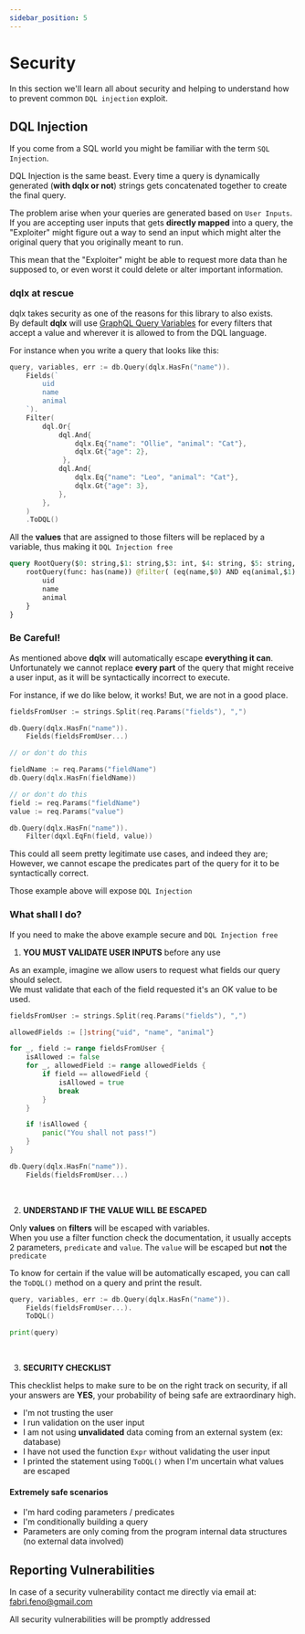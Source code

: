 ```yaml
---
sidebar_position: 5
---
```


# Security

In this section we'll learn all about security and helping to understand how to prevent common `DQL injection`
exploit.

## DQL Injection

If you come from a SQL world you might be familiar with the term `SQL Injection`.

DQL Injection is the same beast. Every time a query is dynamically generated (**with dqlx or not**) strings gets concatenated together to create the final query.

The problem arise when your queries are generated based on `User Inputs`. If you are accepting user inputs that gets **directly mapped** into a query,
the "Exploiter" might figure out a way to send an input which might alter the original query that you originally meant to run. 

This mean that the "Exploiter" might be able to request more data than he supposed to, or even worst it could delete or alter important information.


### dqlx at rescue

dqlx takes security as one of the reasons for this library to also exists. <br />
By default **dqlx** will use [GraphQL Query Variables](https://dgraph.io/docs/query-language/graphql-variables/) for every filters that accept a value and wherever it is allowed to from the DQL language.

For instance when you write a query that looks like this:

```go
query, variables, err := db.Query(dqlx.HasFn("name")).
	Fields(`
        uid
        name
        animal
    `).
    Filter(
        dql.Or{
            dql.And{
                dqlx.Eq{"name": "Ollie", "animal": "Cat"},
                dqlx.Gt{"age": 2},
             },
            dql.And{
                dqlx.Eq{"name": "Leo", "animal": "Cat"},
                dqlx.Gt{"age": 3},
            },
        },
    )
    .ToDQL()
```

All the **values** that are assigned to those filters will be replaced by a variable, thus making it `DQL Injection free`

```graphql
query RootQuery($0: string,$1: string,$3: int, $4: string, $5: string, $6: int) {
    rootQuery(func: has(name)) @filter( (eq(name,$0) AND eq(animal,$1) AND gt(age, $3)) OR (eq(name,$4) AND eq(animal,$5) AND gt(age, $6))) {
        uid
        name
        animal
    }
}
```

### Be Careful!
As mentioned above **dqlx** will automatically escape **everything it can**. <br />
Unfortunately we cannot replace **every part** of the query that might receive a user input, as it will be syntactically incorrect to execute.

For instance, if we do like below, it works! But, we are not in a good place.

```go
fieldsFromUser := strings.Split(req.Params("fields"), ",")

db.Query(dqlx.HasFn("name")).
    Fields(fieldsFromUser...)

// or don't do this

fieldName := req.Params("fieldName")
db.Query(dqlx.HasFn(fieldName))

// or don't do this
field := req.Params("fieldName")
value := req.Params("value")

db.Query(dqlx.HasFn("name")).
    Filter(dqxl.EqFn(field, value))
```

This could all seem pretty legitimate use cases, and indeed they are; 
However, we cannot escape the predicates part of the query for it to be syntactically correct. <br />

Those example above will expose `DQL Injection`

### What shall I do?

If you need to make the above example secure and `DQL Injection free` 

1. **YOU MUST VALIDATE USER INPUTS** before any use

As an example, imagine we allow users to request what fields our query should select. <br/>
We must validate that each of the field requested it's an OK value to be used.

```go
fieldsFromUser := strings.Split(req.Params("fields"), ",")

allowedFields := []string{"uid", "name", "animal"}

for _, field := range fieldsFromUser {
	isAllowed := false
	for _, allowedField := range allowedFields {
		if field == allowedField {
		    isAllowed = true
		    break
        }   
    }

    if !isAllowed {
        panic("You shall not pass!")	
    }
}

db.Query(dqlx.HasFn("name")).
    Fields(fieldsFromUser...)
```
<br /> 

2. **UNDERSTAND IF THE VALUE WILL BE ESCAPED**

Only **values** on **filters** will be escaped with variables. <br />
When you use a filter function check the documentation, it usually accepts 2 parameters, `predicate` and `value`.
The `value` will be escaped but **not** the `predicate`

To know for certain if the value will be automatically escaped,
you can call the `ToDQL()` method on a query and print the result.

```go
query, variables, err := db.Query(dqlx.HasFn("name")).
    Fields(fieldsFromUser...).
	ToDQL()

print(query)
```

<br />

3. **SECURITY CHECKLIST**

This checklist helps to make sure to be on the right track on security, if all your answers are **YES**, your probability of being safe are extraordinary high.

- I'm not trusting the user
- I run validation on the user input
- I am not using **unvalidated** data coming from an external system (ex: database)
- I have not used the function `Expr` without validating the user input
- I printed the statement using `ToDQL()` when I'm uncertain what values are escaped

#### Extremely safe scenarios

- I'm hard coding parameters / predicates
- I'm conditionally building a query
- Parameters are only coming from the program internal data structures (no external data involved)


## Reporting Vulnerabilities

In case of a security vulnerability contact me directly via email at: fabri.feno@gmail.com

All security vulnerabilities will be promptly addressed